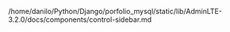 /home/danilo/Python/Django/porfolio_mysql/static/lib/AdminLTE-3.2.0/docs/components/control-sidebar.md